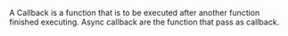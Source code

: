 A Callback is a function that is to be executed after another function finished executing.
Async callback are the function that pass as callback.
